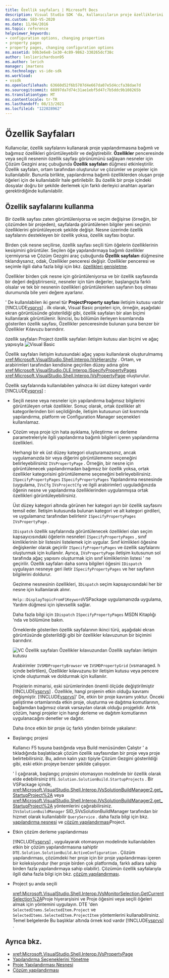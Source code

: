 ```yaml
---
title: Özellik sayfaları | Microsoft Docs
description: Visual Studio SDK 'da, kullanıcıların proje özelliklerini görüntülemesine ve değiştirmesine izin veren yeni proje türü için özellikler sayfalarıyla çalışma hakkında bilgi edinin.
ms.custom: SEO-VS-2020
ms.date: 11/04/2016
ms.topic: reference
helpviewer_keywords:
- configuration options, changing properties
- property pages
- property pages, changing configuration options
ms.assetid: b9b3e6e8-1e30-4c89-9862-330265dcf38c
author: leslierichardson95
ms.author: lerich
manager: jmartens
ms.technology: vs-ide-sdk
ms.workload:
- vssdk
ms.openlocfilehash: 63660d52f6b5707d4e667da07e5d4ccfa38dae7d
ms.sourcegitcommit: 68897da7d74c31ae1ebf5d47c7b5ddc9b108265b
ms.translationtype: MT
ms.contentlocale: tr-TR
ms.lasthandoff: 08/13/2021
ms.locfileid: "122028962"
---
```

# <a name="property-pages"></a>Özellik Sayfaları
Kullanıcılar, özellik sayfalarını kullanarak proje yapılandırmasına bağımlı ve bağımsız özellikleri görüntüleyebilir ve değiştirebilir. **Özellikler** penceresinde veya seçili nesnenin özellik sayfası görünümünü sağlayan nesneler için Çözüm Gezgini araç çubuğunda **Özellik sayfaları** düğmesi etkinleştirilir. Özellik sayfaları, ortam tarafından oluşturulur ve çözümler ve projeler için kullanılabilir. Bununla birlikte, yapılandırma bağımlı özelliklerden oluşan proje öğeleri için de kullanılabilir hale getirilebilir. Bu özellik bir proje içindeki dosyalar doğru bir şekilde derlemek için farklı derleyici anahtarı ayarları gerektirdiğinde kullanılabilir.

## <a name="using-property-pages"></a>Özellik sayfalarını kullanma
 Bir özellik sayfası zaten görüntüleniyorsa ve seçim değişirse (örneğin, bir çözümden bir projeden), sayfalarda görüntülenen bilgiler yeni seçimin özelliklerini görüntüleyecek şekilde değişir. Nesne üzerinde özellik sayfalarını destekleyen bir özellik yoksa, özellik sayfası boştur.

 Birden çok nesne seçilirse, özellik sayfası seçili tüm öğelerin özelliklerinin kesişimini görüntüler. Seçilen öğe yapılandırmaya bağımlı özellikler içermiyorsa ve Çözüm Gezgini araç çubuğunda **Özellik sayfaları** düğmesine tıklandıysanız, odak, Özellikler penceresi değişir. Özellikler penceresi ve seçimle ilgili daha fazla bilgi için bkz. [özellikleri genişletme](../../extensibility/internals/extending-properties.md).

 Özellikler birden çok nesne için görüntüleniyorsa ve bir özellik sayfasında bir değeri değiştirirseniz, nesneler için tüm değerler, başlangıçta farklı olsalar ve tek bir nesnenin özellikleri görüntülenirken sayfanın boş olması durumunda bile yeni değere ayarlanır.

 ' De kullanılabilen iki genel tür **ProjectProperty sayfası** iletişim kutusu vardır [!INCLUDE[vsprvs](../../code-quality/includes/vsprvs_md.md)] . ilk olarak, Visual Basic projeleri için, örneğin, aşağıdaki ekran görüntüsünde gösterildiği gibi, özellik sayfaları bir alan biçimi kullanılarak görüntülenir. İkincisi, bu bölümün ilerleyen kısımlarında gösterilen özellik sayfası, Özellikler penceresinde bulunan şuna benzer bir Özellikler Kılavuzu barındırır.

 özellik sayfaları Project özellik sayfaları iletişim kutusu alan biçimi ve ağaç yapısıyla ![Visual Basic](../../extensibility/internals/media/vsvbproppages.gif "vsVBPropPages")

 Özellik sayfaları iletişim kutusundaki ağaç yapısı kullanılarak oluşturulmamış <xref:Microsoft.VisualStudio.Shell.Interop.IVsHierarchy> . Ortam, ve arabirimleri tarafından kendisine geçirilen düzey adına göre <xref:Microsoft.VisualStudio.OLE.Interop.ISpecifyPropertyPages> <xref:Microsoft.VisualStudio.Shell.Interop.IVsPropertyPage> oluşturulur.

 Özellik sayfalarında kullanılabilen yalnızca iki üst düzey kategori vardır [!INCLUDE[vsprvs](../../code-quality/includes/vsprvs_md.md)] :

- Seçili nesne veya nesneler için yapılandırma bağımsız bilgilerini görüntüleyen ortak özellikler. Sonuç olarak, ortak özellikler alt kategorilerinden biri seçildiğinde, iletişim kutusunun üst kısmında yapılandırma, platform ve Configuration Manager seçenekleri kullanılamaz.

- Çözüm veya proje için hata ayıklama, Iyileştirme ve derleme parametreleriyle ilgili yapılandırma bağımlı bilgileri içeren yapılandırma özellikleri.

  Herhangi bir ek üst düzey kategori oluşturamazsınız, ancak uygulamanızda bir veya diğerini görüntülememe seçeneğini belirleyebilirsiniz `IVsPropertyPage` . Örneğin, bir nesne için görüntülenecek yapılandırmadan bağımsız bir özellik yoksa, ortak özellikler kategorisini görüntülememe seçeneğini belirleyebilirsiniz. `ISpecifyPropertyPages` `ISpecifyPropertyPages` Yapılandırma nesnesinde (uygulama, `IVsCfg` `IVsProjectCfg` ve ilgili arabirimler) uyguladığınızda öğenin nesne ve yapılandırma özelliklerinden uygulanmışsa ortak özellikleri görüntüleyebilirsiniz.

  Üst düzey kategori altında görünen her kategori ayrı bir özellik sayfasını temsil eder. İletişim kutusunda bulunan kategori ve alt kategori girdileri, ve uygulamanız tarafından belirlenir `ISpecifyPropertyPages` `IVsPropertyPage` .

  `IDispatch` özellik sayfalarında görüntülenecek özellikleri olan seçim kapsayıcısındaki öğelerin nesneleri `ISpecifyPropertyPages` , sınıf kimliklerinin bir listesini listelemek için uygular. Sınıf kimlikleri öğesine değişkenler olarak geçirilir `ISpecifyPropertyPages` ve özellik sayfalarını oluşturmak için kullanılır. Ayrıca, `IVsPropertyPage` iletişim kutusunun sol tarafında ağaç yapısını oluşturmak için sınıf kimliklerinin listesi ' ne geçirilir. Özellik sayfaları daha sonra bilgileri öğesini `IDispatch` uygulayan nesneye geri iletir `ISpecifyPropertyPages` ve her sayfanın bilgilerini doldurur.

  Gezinme nesnesinin özellikleri, `IDispatch` seçim kapsayıcısındaki her bir nesne için kullanılarak alınır.

  `Help::DisplayTopicFromF1Keyword`VSPackage uygulamanızda uygulama, Yardım düğmesi için işlevsellik sağlar.

  Daha fazla bilgi için `IDispatch` `ISpecifyPropertyPages` MSDN Kitaplığı 'nda ve bölümüne bakın.

  Örneklerde gösterilen özellik sayfalarının ikinci türü, aşağıdaki ekran görüntüsünde gösterildiği gibi bir özellikler kılavuzunun bir biçimini barındırır.

  ![VC Özellik sayfaları](../../extensibility/internals/media/vsvcproppages.gif "vsVCPropPages") Özellikler kılavuzundan Özellik sayfaları iletişim kutusu

  Arabirimler `IVSMDPropertyBrowser` ve `IVSMDPropertyGrid` (vsmanaged. h içinde belirtilen), Özellikler kılavuzunu bir iletişim kutusu veya pencere içinde oluşturmak ve doldurmak için kullanılır.

  Projelerin mimarisi, eski sürümlerinden önemli ölçüde değiştirilmiştir [!INCLUDE[vsprvs](../../code-quality/includes/vsprvs_md.md)] . Özellikle, hangi projenin etkin olduğu kavramı değişmiştir. [!INCLUDE[vsprvs](../../code-quality/includes/vsprvs_md.md)]' De, etkin bir proje kavramı yoktur. Önceki geliştirme ortamlarında etkin proje, oluşturma ve dağıtma komutlarının, bağlamdan bağımsız olarak varsayılan olarak olduğu projgelidir. Artık çözüm, hangi projeler için hangi derleme ve dağıtım komutlarının uygulanacağını denetler ve dağıtır.

  Daha önce etkin bir proje üç farklı yönden birinde yakalanır:

- Başlangıç projesi

   Kullanıcı F5 tuşuna bastığında veya Build menüsünden Çalıştır ' a tıkladığında başlatılacak çözüm özellik sayfasından bir proje veya proje belirtebilirsiniz. Bu, adının kalın yazı tipiyle Çözüm Gezgini gösterildiği gibi, eski etkin projeye benzer şekilde çalışıyor.

   ' İ çağırarak, başlangıç projesini otomasyon modelinde bir özellik olarak elde edebilirsiniz `DTE.Solution.SolutionBuild.StartupProjects` . Bir VSPackage içinde, <xref:Microsoft.VisualStudio.Shell.Interop.IVsSolutionBuildManager2.get_StartupProject%2A> veya <xref:Microsoft.VisualStudio.Shell.Interop.IVsSolutionBuildManager2.get_StartupProject%2A> yöntemlerini çağırabilirsiniz. `IVsSolutionBuildManager` SID_SVsSolutionBuildManager tarafından bir hizmet olarak kullanılabilir `QueryService` . daha fazla bilgi için bkz. [yapılandırma nesnesi](../../extensibility/internals/project-configuration-object.md) ve [çözüm yapılandırması](../../extensibility/internals/solution-configuration.md)Project.

- Etkin çözüm derleme yapılandırması

   [!INCLUDE[vsprvs](../../code-quality/includes/vsprvs_md.md)] , uygulayarak otomasyon modelinde kullanılabilen etkin bir çözüm yapılandırmasına sahiptir `DTE.Solution.SolutionBuild.ActiveConfiguration` . Çözüm yapılandırması, çözümdeki her proje için bir proje yapılandırması içeren bir koleksiyondur (her proje birden çok platformda, farklı adlara sahip birden fazla yapılandırmaya sahip olabilir). Çözümün özellik sayfalarıyla ilgili daha fazla bilgi için bkz. [çözüm yapılandırması](../../extensibility/internals/solution-configuration.md).

- Project şu anda seçili

   <xref:Microsoft.VisualStudio.Shell.Interop.IVsMonitorSelection.GetCurrentSelection%2A>Proje hiyerarşisini ve Proje öğesini veya seçili öğeleri almak için yöntemini uygulayın. DTE 'den `SelectedItems.SelectedItem.Project` ve `SelectedItems.SelectedItem.ProjectItem` yöntemlerini kullanabilirsiniz. Temel belgelerde Bu başlıklar altında örnek kod vardır [!INCLUDE[vsprvs](../../code-quality/includes/vsprvs_md.md)] .

## <a name="see-also"></a>Ayrıca bkz.
- <xref:Microsoft.VisualStudio.Shell.Interop.IVsPropertyPage>
- [Yapılandırma Seçeneklerini Yönetme](../../extensibility/internals/managing-configuration-options.md)
- [Proje Yapılandırması Nesnesi](../../extensibility/internals/project-configuration-object.md)
- [Çözüm yapılandırması](../../extensibility/internals/solution-configuration.md)
